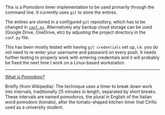 This is a Pomodoro timer implementation to be used primarily through the command line. It currently uses `git` to store the entires.

The entires are stored in a configured `git` repository, which has to be changed in [`conf.py`](https://github.com/DTasev/pytomato/blob/master/pytomato/conf.py). Alternatively any backup cloud storage can be used (Google Drive, OneDrive, etc) by adjusting the project directory in the `conf.py` file.

This has been mostly tested with having `git credentials` set up, i.e. you do not need to re-enter your username and password on every push. It needs further testing to properly work with entering credentials and it will probably be fixed the next time I work on a Linux-based workstation.

---

[What is Pomodoro?](https://en.wikipedia.org/wiki/Pomodoro_Technique)

Briefly (from Wikipedia): The technique uses a timer to break down work into intervals, traditionally 25 minutes in length, separated by short breaks. These intervals are named pomodoros, the plural in English of the Italian word pomodoro (tomato), after the tomato-shaped kitchen timer that Cirillo used as a university student.